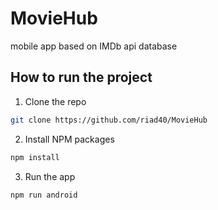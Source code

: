 # MovieHub
mobile app based on IMDb api database

## How to run the project

1. Clone the repo

```bash
git clone https://github.com/riad40/MovieHub
```

2. Install NPM packages

```bash
npm install
```

3. Run the app

```bash
npm run android
```
